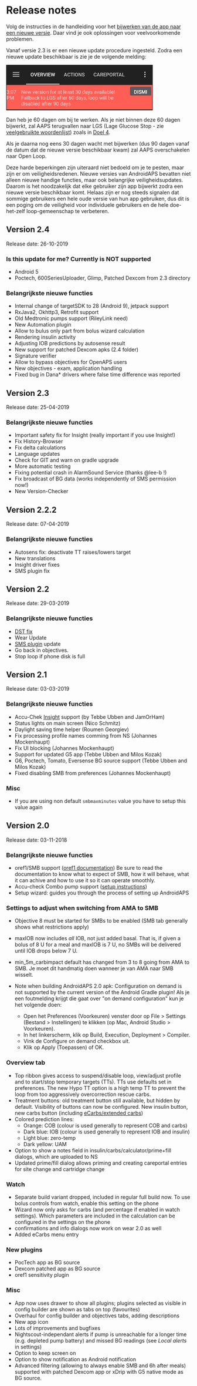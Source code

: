 # Release notes

Volg de instructies in de handleiding voor het [bijwerken van de app naar een nieuwe versie](../Installing-AndroidAPS/Update-to-new-version.md). Daar vind je ook oplossingen voor veelvoorkomende problemen.

Vanaf versie 2.3 is er een nieuwe update procedure ingesteld. Zodra een nieuwe update beschikbaar is zie je de volgende melding:

![Informatie bijwerken](../images/AAPS_LoopDisable90days.png)

Dan heb je 60 dagen om bij te werken. Als je niet binnen deze 60 dagen bijwerkt, zal AAPS terugvallen naar LGS (Lage Glucose Stop - zie [veelgebruikte woordenlijst](../Getting-Started/Glossary.md)) zoals in [Doel 4](../Usage/Objectives.md).

Als je daarna nog eens 30 dagen wacht met bijwerken (dus 90 dagen vanaf de datum dat de nieuwe versie beschikbaar kwam) zal AAPS overschakelen naar Open Loop.

Deze harde beperkingen zijn uiteraard niet bedoeld om je te pesten, maar zijn er om veiligheidsredenen. Nieuwe versies van AndroidAPS bevatten niet alleen nieuwe handige functies, maar ook belangrijke veiligheidsupdates. Daarom is het noodzakelijk dat elke gebruiker zijn app bijwerkt zodra een nieuwe versie beschikbaar komt. Helaas zijn er nog steeds signalen dat sommige gebruikers een hele oude versie van hun app gebruiken, dus dit is een poging om de veiligheid voor individuele gebruikers en de hele doe-het-zelf loop-gemeenschap te verbeteren. 

## Version 2.4

Release date: 26-10-2019

### Is this update for me? Currently is NOT supported

* Android 5
* Poctech, 600SeriesUploader, Glimp, Patched Dexcom from 2.3 directory

### Belangrijkste nieuwe functies

* Internal change of targetSDK to 28 (Android 9), jetpack support
* RxJava2, Okhttp3, Retrofit support
* Old Medtronic pumps support (RileyLink need)
* New Automation plugin
* Allow to bulus only part from bolus wizard calculation
* Rendering insulin activity
* Adjusting IOB predictions by autosense result
* New support for patched Dexcom apks (2.4 folder)
* Signature verifier
* Allow to bypass objectives for OpenAPS users
* New objectives - exam, application handling
* Fixed bug in Dana* drivers where false time difference was reported

## Version 2.3

Release date: 25-04-2019

### Belangrijkste nieuwe functies

* Important safety fix for Insight (really important if you use Insight!)
* Fix History-Browser
* Fix delta calculations
* Language updates
* Check for GIT and warn on gradle upgrade
* More automatic testing
* Fixing potential crash in AlarmSound Service (thanks @lee-b !)
* Fix broadcast of BG data (works independently of SMS permission now!)
* New Version-Checker

## Version 2.2.2

Release date: 07-04-2019

### Belangrijkste nieuwe functies

* Autosens fix: deactivate TT raises/lowers target
* New translations
* Insight driver fixes
* SMS plugin fix

## Version 2.2

Release date: 29-03-2019

### Belangrijkste nieuwe functies

* [DST fix](../Usage/Timezone-traveling#time-adjustment-daylight-savings-time-dst)
* Wear Update
* [SMS plugin](../Usage/SMS-Commands.md) update
* Go back in objectives.
* Stop loop if phone disk is full

## Version 2.1

Release date: 03-03-2019

### Belangrijkste nieuwe functies

* Accu-Chek [Insight](../Configuration/Accu-Chek-Insight-Pump.md) support (by Tebbe Ubben and JamOrHam)
* Status lights on main screen (Nico Schmitz)
* Daylight saving time helper (Roumen Georgiev)
* Fix processing profile names comming from NS (Johannes Mockenhaupt)
* Fix UI blocking (Johannes Mockenhaupt)
* Support for updated G5 app (Tebbe Ubben and Milos Kozak)
* G6, Poctech, Tomato, Eversense BG source support (Tebbe Ubben and Milos Kozak)
* Fixed disabling SMB from preferences (Johannes Mockenhaupt)

### Misc

* If you are using non default `smbmaxminutes` value you have to setup this value again

## Version 2.0

Release date: 03-11-2018

### Belangrijkste nieuwe functies

* oref1/SMB support ([oref1 documentation](https://openaps.readthedocs.io/en/latest/docs/Customize-Iterate/oref1.html)) Be sure to read the documentation to know what to expect of SMB, how it will behave, what it can achive and how to use it so it can operate smoothly.
* Accu-check Combo pump support ([setup instructions](../Configuration/Accu-Chek-Combo-Pump.md))
* Setup wizard: guides you through the process of setting up AndroidAPS

### Settings to adjust when switching from AMA to SMB

* Objective 8 must be started for SMBs to be enabled (SMB tab generally shows what restrictions apply)
* maxIOB now includes *all* IOB, not just added basal. That is, if given a bolus of 8 U for a meal and maxIOB is 7 U, no SMBs will be delivered until IOB drops below 7 U.
* min_5m_carbimpact default has changed from 3 to 8 going from AMA to SMB. Je moet dit handmatig doen wanneer je van AMA naar SMB wisselt.
* Note when building AndroidAPS 2.0 apk: Configuration on demand is not supported by the current version of the Android Gradle plugin! Als je een foutmelding krijgt die gaat over "on demand configuration" kun je het volgende doen:
  
  * Open het Preferences (Voorkeuren) venster door op File > Settings (Bestand > Instellingen) te klikken (op Mac, Android Studio > Voorkeuren).
  * In het linkerscherm, klik op Build, Execution, Deployment > Compiler.
  * Vink de Configure on demand checkbox uit.
  * Klik op Apply (Toepassen) of OK.

### Overview tab

* Top ribbon gives access to suspend/disable loop, view/adjust profile and to start/stop temporary targets (TTs). TTs use defaults set in preferences. The new Hypo TT option is a high temp TT to prevent the loop from too aggressively overcorrection rescue carbs.
* Treatment buttons: old treatment button still available, but hidden by default. Visibility of buttons can now be configured. New insulin button, new carbs button (including [eCarbs/extended carbs](../Usage/Extended-Carbs.md))
* Colored prediction lines: 
  * Orange: COB (colour is used generally to represent COB and carbs)
  * Dark blue: IOB (colour is used generally to represent IOB and insulin)
  * Light blue: zero-temp
  * Dark yellow: UAM
* Option to show a notes field in insulin/carbs/calculator/prime+fill dialogs, which are uploaded to NS
* Updated prime/fill dialog allows priming and creating careportal entries for site change and cartridge change

### Watch

* Separate build variant dropped, included in regular full build now. To use bolus controls from watch, enable this setting on the phone
* Wizard now only asks for carbs (and percentage if enabled in watch settings). Which parameters are included in the calculation can be configured in the settings on the phone
* confirmations and info dialogs now work on wear 2.0 as well
* Added eCarbs menu entry

### New plugins

* PocTech app as BG source
* Dexcom patched app as BG source
* oref1 sensitivity plugin

### Misc

* App now uses drawer to show all plugins; plugins selected as visible in config builder are shown as tabs on top (favourites)
* Overhaul for config builder and objectives tabs, adding descriptions
* New app icon
* Lots of improvements and bugfixes
* Nightscout-independant alerts if pump is unreachable for a longer time (e.g. depleted pump battery) and missed BG readings (see *Local alerts* in settings)
* Option to keep screen on
* Option to show notification as Android notification
* Advanced filtering (allowing to always enable SMB and 6h after meals) supported with patched Dexcom app or xDrip with G5 native mode as BG source.
